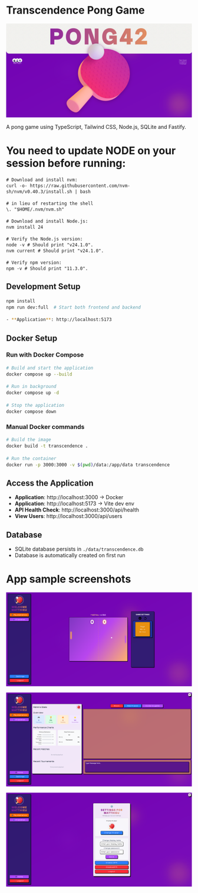 <!--
The current project setup is just a basic setup to run the frontend independently using vite as a bundler (no framework). https://vite.dev/guide/#overview




Then run
```
npm install

and

npm run dev:full // Start the backend and frontend at the same time


npm run build // Compile dev build

or

npm run dev // Run dev frontend

or

npm run server:dev //Run Fastify backend server
```

site will be accessible on localhost:5173

(Vite is used for fast dev environment, and bundling (combining multiple file into fewer, optimizing the development) we can not use it for the backend though as per discord #staff-pedagogy).

For the database:

```
For VSCode quickview:

Install "SQLite Viewer" extension
Right-click on transcendence.db → "Open with SQLite Viewer"

or

Go to:
http://localhost:3000/api/users
```
-->

# Transcendence Pong Game

![title](/assets/title.png)

A pong game using TypeScript, Tailwind CSS, Node.js, SQLite and Fastify.

# You need to update NODE on your session before running:

```
# Download and install nvm:
curl -o- https://raw.githubusercontent.com/nvm-sh/nvm/v0.40.3/install.sh | bash

# in lieu of restarting the shell
\. "$HOME/.nvm/nvm.sh"

# Download and install Node.js:
nvm install 24

# Verify the Node.js version:
node -v # Should print "v24.1.0".
nvm current # Should print "v24.1.0".

# Verify npm version:
npm -v # Should print "11.3.0".
```

## Development Setup

```bash
npm install
npm run dev:full  # Start both frontend and backend

- **Application**: http://localhost:5173
```


## Docker Setup

### Run with Docker Compose
```bash
# Build and start the application
docker compose up --build

# Run in background
docker compose up -d

# Stop the application
docker compose down
```

### Manual Docker commands
```bash
# Build the image
docker build -t transcendence .

# Run the container
docker run -p 3000:3000 -v $(pwd)/data:/app/data transcendence
```

## Access the Application

- **Application**: http://localhost:3000 -> Docker
- **Application**: http://localhost:5173 -> Vite dev env
- **API Health Check**: http://localhost:3000/api/health
- **View Users**: http://localhost:3000/api/users

## Database

- SQLite database persists in `./data/transcendence.db`
- Database is automatically created on first run


# App sample screenshots

![game](/assets/game.png)

![profile](/assets/profile.png)

![settings](/assets/settings.png)
